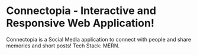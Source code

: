 # Connectopia - Interactive and Responsive Web Application! 
Connectopia is a Social Media application to connect with people and share memories and short posts!
Tech Stack: MERN.
